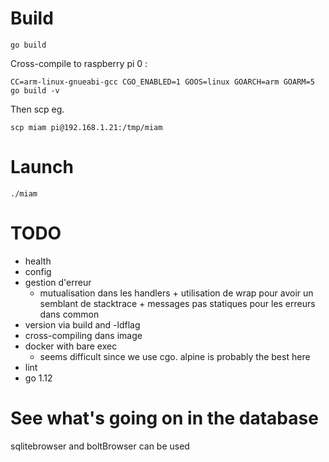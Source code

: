 

# Build

`go build`

Cross-compile to raspberry pi 0 :

`CC=arm-linux-gnueabi-gcc CGO_ENABLED=1 GOOS=linux GOARCH=arm GOARM=5 go build -v`

Then scp eg.

`scp miam pi@192.168.1.21:/tmp/miam`

# Launch

`./miam`

# TODO

- health
- config
- gestion d'erreur
    - mutualisation dans les handlers + utilisation de wrap pour avoir un semblant de stacktrace + messages pas statiques pour les erreurs dans common
- version via build and -ldflag
- cross-compiling dans image
- docker with bare exec
    - seems difficult since we use cgo. alpine is probably the best here
- lint
- go 1.12

# See what's going on in the database

sqlitebrowser and boltBrowser can be used
